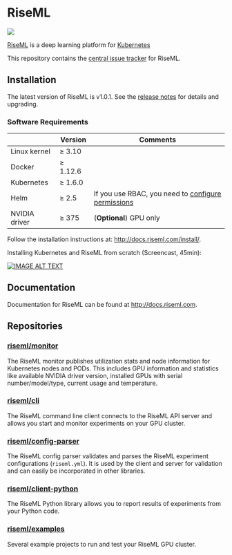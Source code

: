# RiseML

<img src="https://cdn.riseml.com/img/banner_github_blueprint.png" />

[RiseML](https://riseml.com) is a deep learning platform for [Kubernetes](https://kubernetes.io)

This repository contains the [central issue tracker](https://github.com/riseml/riseml/issues) for RiseML.

## Installation

The latest version of RiseML is v1.0.1. See the [release notes](RELEASES.md#riseml-v101-20171220) for details and upgrading.

### Software Requirements

|               | Version   | Comments                |
| ------------- | --------- | ----------------------- |
| Linux kernel  | ≥ 3.10    |                         |
| Docker        | ≥ 1.12.6  |                         |
| Kubernetes    | ≥ 1.6.0   |                         |
| Helm          | ≥ 2.5     | If you use RBAC, you need to [configure permissions](http://docs.riseml.com/install/kubernetes.html#helm-setup) |
| NVIDIA driver | ≥ 375     | (**Optional**) GPU only |

Follow the installation instructions at: <http://docs.riseml.com/install/>.

Installing Kubernetes and RiseML from scratch (Screencast, 45min):

[![IMAGE ALT TEXT](http://img.youtube.com/vi/7GU1Z6TFtA0/0.jpg)](http://www.youtube.com/watch?v=7GU1Z6TFtA0 "Installing Kubernetes and RiseML from scratch")

## Documentation

Documentation for RiseML can be found at <http://docs.riseml.com>.

## Repositories

### [riseml/monitor](https://github.com/riseml/monitor)

The RiseML monitor publishes utilization stats and node information for Kubernetes nodes and PODs.
This includes GPU information and statistics like available NVIDIA driver version, installed GPUs with serial number/model/type, current  usage and temperature.

### [riseml/cli](https://github.com/riseml/cli)

The RiseML command line client connects to the RiseML API server and allows you start and monitor experiments on your GPU cluster.

### [riseml/config-parser](https://github.com/riseml/config-parser)

The RiseML config parser validates and parses the RiseML experiment configurations (`riseml.yml`).
It is used by the client and server for validation and can easily be incorporated in other libraries.

### [riseml/client-python](https://github.com/riseml/client-python)

The RiseML Python library allows you to report results of experiments from your Python code.

### [riseml/examples](https://github.com/riseml/examples)

Several example projects to run and test your RiseML GPU cluster.
